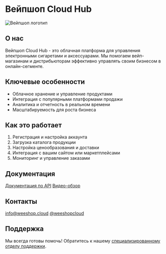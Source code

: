 # Вейпшоп Cloud Hub

![Вейпшоп логотип](https://example.com/logo.png)

## О нас

Вейпшоп Cloud Hub - это облачная платформа для управления электронными сигаретами и аксессуарами. Мы помогаем вейп-магазинам и дистрибьюторам эффективно управлять своим бизнесом в онлайн-сегменте.

## Ключевые особенности

- Облачное хранение и управление продуктами
- Интеграция с популярными платформами продажи 
- Аналитика и отчетность в реальном времени
- Масштабируемость для роста бизнеса

## Как это работает

1. Регистрация и настройка аккаунта
2. Загрузка каталога продукции
3. Настройка ценообразования и доставки
4. Интеграция с вашим сайтом или маркетплейсами
5. Мониторинг и управление заказами

## Документация

[Документация по API](https://docs.example.com/api)
[Видео-обзор](https://www.youtube.com/watch?v=dQw4w9WgXcQ)

## Контакты

[info@weeshop.cloud](mailto:info@weeshop.cloud)
[@weeshopcloud](https://twitter.com/weeshopcloud)

## Поддержка

Мы всегда готовы помочь! Обратитесь к нашему [специализированному отделу поддержки](https://support.weeshop.cloud).
